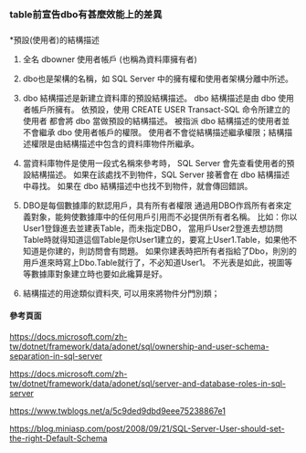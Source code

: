 ###
### table前宣告dbo有甚麼效能上的差異 ###
###

*預設(使用者)的結構描述

1. 全名 dbowner 使用者帳戶 (也稱為資料庫擁有者) 

2. dbo也是架構的名稱，如 SQL Server 中的擁有權和使用者架構分離中所述。

3. dbo 結構描述是新建立資料庫的預設結構描述。 
   dbo 結構描述是由 dbo 使用者帳戶所擁有。 
   依預設，使用 CREATE USER Transact-SQL 命令所建立的使用者
   都會將 dbo 當做預設的結構描述。
   被指派 dbo 結構描述的使用者並不會繼承 dbo 使用者帳戶的權限。 
   使用者不會從結構描述繼承權限；結構描述權限是由結構描述中包含的資料庫物件所繼承。

4. 當資料庫物件是使用一段式名稱來參考時，
   SQL Server 會先查看使用者的預設結構描述。 如果在該處找不到物件，SQL Server 接著會在 dbo 結構描述中尋找。 
   如果在 dbo 結構描述中也找不到物件，就會傳回錯誤。

5. DBO是每個數據庫的默認用戶，具有所有者權限
   通過用DBO作爲所有者來定義對象，能夠使數據庫中的任何用戶引用而不必提供所有者名稱。
   比如：你以User1登錄進去並建表Table，而未指定DBO，
   當用戶User2登進去想訪問Table時就得知道這個Table是你User1建立的，要寫上User1.Table，如果他不知道是你建的，則訪問會有問題。
   如果你建表時把所有者指給了Dbo，則別的用戶進來時寫上Dbo.Table就行了，不必知道User1。
   不光表是如此，視圖等等數據庫對象建立時也要如此纔算是好。

6. 結構描述的用途類似資料夾, 可以用來將物件分門別類；

#### 參考頁面 ####

https://docs.microsoft.com/zh-tw/dotnet/framework/data/adonet/sql/ownership-and-user-schema-separation-in-sql-server

https://docs.microsoft.com/zh-tw/dotnet/framework/data/adonet/sql/server-and-database-roles-in-sql-server

https://www.twblogs.net/a/5c9ded9dbd9eee75238867e1

https://blog.miniasp.com/post/2008/09/21/SQL-Server-User-should-set-the-right-Default-Schema